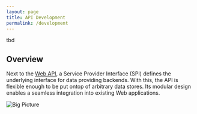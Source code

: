 ```yaml
---
layout: page
title: API Development
permalink: /development
---
```


tbd

## Overview

Next to the [Web API]({{base_url}}/api), a Service Provider Interface (SPI) defines the 
underlying interface for data providing backends. With this, the API is flexible enough to
be put ontop of arbitrary data stores. Its modular design enables a seamless integration into 
existing Web applications.

![Big Picture]({{base_url}}/assets/images/big-picture.png)
